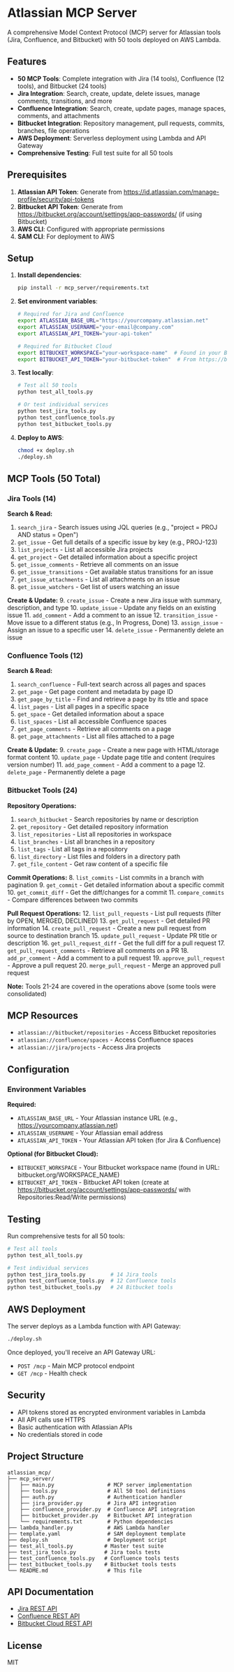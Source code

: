 # Atlassian MCP Server

A comprehensive Model Context Protocol (MCP) server for Atlassian tools (Jira, Confluence, and Bitbucket) with 50 tools deployed on AWS Lambda.

## Features

- **50 MCP Tools**: Complete integration with Jira (14 tools), Confluence (12 tools), and Bitbucket (24 tools)
- **Jira Integration**: Search, create, update, delete issues, manage comments, transitions, and more
- **Confluence Integration**: Search, create, update pages, manage spaces, comments, and attachments
- **Bitbucket Integration**: Repository management, pull requests, commits, branches, file operations
- **AWS Deployment**: Serverless deployment using Lambda and API Gateway
- **Comprehensive Testing**: Full test suite for all 50 tools

## Prerequisites

1. **Atlassian API Token**: Generate from https://id.atlassian.com/manage-profile/security/api-tokens
2. **Bitbucket API Token**: Generate from https://bitbucket.org/account/settings/app-passwords/ (if using Bitbucket)
3. **AWS CLI**: Configured with appropriate permissions
4. **SAM CLI**: For deployment to AWS

## Setup

1. **Install dependencies**:
   ```bash
   pip install -r mcp_server/requirements.txt
   ```

2. **Set environment variables**:
   ```bash
   # Required for Jira and Confluence
   export ATLASSIAN_BASE_URL="https://yourcompany.atlassian.net"
   export ATLASSIAN_USERNAME="your-email@company.com"
   export ATLASSIAN_API_TOKEN="your-api-token"
   
   # Required for Bitbucket Cloud
   export BITBUCKET_WORKSPACE="your-workspace-name"  # Found in your Bitbucket URL
   export BITBUCKET_API_TOKEN="your-bitbucket-token"  # From https://bitbucket.org/account/settings/app-passwords/
   ```

3. **Test locally**:
   ```bash
   # Test all 50 tools
   python test_all_tools.py
   
   # Or test individual services
   python test_jira_tools.py
   python test_confluence_tools.py
   python test_bitbucket_tools.py
   ```

4. **Deploy to AWS**:
   ```bash
   chmod +x deploy.sh
   ./deploy.sh
   ```

## MCP Tools (50 Total)

### Jira Tools (14)

**Search & Read:**
1. `search_jira` - Search issues using JQL queries (e.g., "project = PROJ AND status = Open")
2. `get_issue` - Get full details of a specific issue by key (e.g., PROJ-123)
3. `list_projects` - List all accessible Jira projects
4. `get_project` - Get detailed information about a specific project
5. `get_issue_comments` - Retrieve all comments on an issue
6. `get_issue_transitions` - Get available status transitions for an issue
7. `get_issue_attachments` - List all attachments on an issue
8. `get_issue_watchers` - Get list of users watching an issue

**Create & Update:**
9. `create_issue` - Create a new Jira issue with summary, description, and type
10. `update_issue` - Update any fields on an existing issue
11. `add_comment` - Add a comment to an issue
12. `transition_issue` - Move issue to a different status (e.g., In Progress, Done)
13. `assign_issue` - Assign an issue to a specific user
14. `delete_issue` - Permanently delete an issue

### Confluence Tools (12)

**Search & Read:**
1. `search_confluence` - Full-text search across all pages and spaces
2. `get_page` - Get page content and metadata by page ID
3. `get_page_by_title` - Find and retrieve a page by its title and space
4. `list_pages` - List all pages in a specific space
5. `get_space` - Get detailed information about a space
6. `list_spaces` - List all accessible Confluence spaces
7. `get_page_comments` - Retrieve all comments on a page
8. `get_page_attachments` - List all files attached to a page

**Create & Update:**
9. `create_page` - Create a new page with HTML/storage format content
10. `update_page` - Update page title and content (requires version number)
11. `add_page_comment` - Add a comment to a page
12. `delete_page` - Permanently delete a page

### Bitbucket Tools (24)

**Repository Operations:**
1. `search_bitbucket` - Search repositories by name or description
2. `get_repository` - Get detailed repository information
3. `list_repositories` - List all repositories in workspace
4. `list_branches` - List all branches in a repository
5. `list_tags` - List all tags in a repository
6. `list_directory` - List files and folders in a directory path
7. `get_file_content` - Get raw content of a specific file

**Commit Operations:**
8. `list_commits` - List commits in a branch with pagination
9. `get_commit` - Get detailed information about a specific commit
10. `get_commit_diff` - Get the diff/changes for a commit
11. `compare_commits` - Compare differences between two commits

**Pull Request Operations:**
12. `list_pull_requests` - List pull requests (filter by OPEN, MERGED, DECLINED)
13. `get_pull_request` - Get detailed PR information
14. `create_pull_request` - Create a new pull request from source to destination branch
15. `update_pull_request` - Update PR title or description
16. `get_pull_request_diff` - Get the full diff for a pull request
17. `get_pull_request_comments` - Retrieve all comments on a PR
18. `add_pr_comment` - Add a comment to a pull request
19. `approve_pull_request` - Approve a pull request
20. `merge_pull_request` - Merge an approved pull request

**Note:** Tools 21-24 are covered in the operations above (some tools were consolidated)

## MCP Resources

- `atlassian://bitbucket/repositories` - Access Bitbucket repositories
- `atlassian://confluence/spaces` - Access Confluence spaces  
- `atlassian://jira/projects` - Access Jira projects

## Configuration

### Environment Variables

**Required:**
- `ATLASSIAN_BASE_URL` - Your Atlassian instance URL (e.g., https://yourcompany.atlassian.net)
- `ATLASSIAN_USERNAME` - Your Atlassian email address
- `ATLASSIAN_API_TOKEN` - Your Atlassian API token (for Jira & Confluence)

**Optional (for Bitbucket Cloud):**
- `BITBUCKET_WORKSPACE` - Your Bitbucket workspace name (found in URL: bitbucket.org/WORKSPACE_NAME)
- `BITBUCKET_API_TOKEN` - Bitbucket API token (create at https://bitbucket.org/account/settings/app-passwords/ with Repositories:Read/Write permissions)

## Testing

Run comprehensive tests for all 50 tools:

```bash
# Test all tools
python test_all_tools.py

# Test individual services
python test_jira_tools.py        # 14 Jira tools
python test_confluence_tools.py  # 12 Confluence tools
python test_bitbucket_tools.py   # 24 Bitbucket tools
```

## AWS Deployment

The server deploys as a Lambda function with API Gateway:

```bash
./deploy.sh
```

Once deployed, you'll receive an API Gateway URL:
- `POST /mcp` - Main MCP protocol endpoint
- `GET /mcp` - Health check

## Security

- API tokens stored as encrypted environment variables in Lambda
- All API calls use HTTPS
- Basic authentication with Atlassian APIs
- No credentials stored in code

## Project Structure

```
atlassian_mcp/
├── mcp_server/
│   ├── main.py                 # MCP server implementation
│   ├── tools.py                # All 50 tool definitions
│   ├── auth.py                 # Authentication handler
│   ├── jira_provider.py        # Jira API integration
│   ├── confluence_provider.py  # Confluence API integration
│   ├── bitbucket_provider.py   # Bitbucket API integration
│   └── requirements.txt        # Python dependencies
├── lambda_handler.py           # AWS Lambda handler
├── template.yaml               # SAM deployment template
├── deploy.sh                   # Deployment script
├── test_all_tools.py          # Master test suite
├── test_jira_tools.py         # Jira tools tests
├── test_confluence_tools.py   # Confluence tools tests
├── test_bitbucket_tools.py    # Bitbucket tools tests
└── README.md                   # This file
```

## API Documentation

- [Jira REST API](https://developer.atlassian.com/cloud/jira/platform/rest/v2/)
- [Confluence REST API](https://developer.atlassian.com/cloud/confluence/rest/v2/)
- [Bitbucket Cloud REST API](https://developer.atlassian.com/cloud/bitbucket/rest/)

## License

MIT
